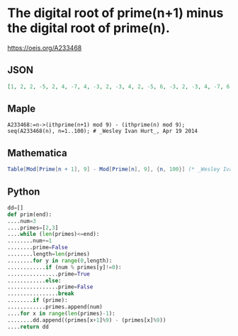 # The digital root of prime\(n\+1\) minus the digital root of prime\(n\)\.
https://oeis.org/A233468
## JSON
```JSON
[1, 2, 2, -5, 2, 4, -7, 4, -3, 2, -3, 4, 2, -5, 6, -3, 2, -3, 4, -7, 6, -5, 6, -1, -5, 2, 4, -7, 4, -4, 4, -3, 2, 1, 2, -3, -3, 4, -3, 6, -7, 1, 2, 4, -7, 3, 3, -5, 2, 4, -3, 2, 1, -3, -3, 6, -7, 6, -5, 2, 1, -4, 4, 2, -5, 5, -3, 1, 2, -5, 6]
```
## Maple
```Maple
A233468:=n->(ithprime(n+1) mod 9) - (ithprime(n) mod 9); seq(A233468(n), n=1..100); # _Wesley Ivan Hurt_, Apr 19 2014
```
## Mathematica
```Mathematica
Table[Mod[Prime[n + 1], 9] - Mod[Prime[n], 9], {n, 100}] (* _Wesley Ivan Hurt_, Apr 19 2014 *)
```
## Python
```Python
dd=[]
def prim(end):
....num=3
....primes=[2,3]
....while (len(primes)<=end):
........num+=1
........prime=False
........length=len(primes)
........for y in range(0,length):
............if (num % primes[y]!=0):
................prime=True
............else:
................prime=False
................break
........if (prime):
............primes.append(num)
....for x in range(len(primes)-1):
........dd.append((primes[x+1]%9) - (primes[x]%9))
....return dd
```

